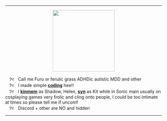 ***
<p align="center">
<img src="https://media.discordapp.net/attachments/1196764336656502797/1241297280850727002/Untitled84_20240518145141.png?ex=6649afad&is=66485e2d&hm=f637998f113378276847281772941bb813b07f79673a3576b096dad1c544493e&"<width="199" height="199">
</p>

ㅤ𑁘୧ㅤCall me Furu or ferulic grass ADHDic autistic MDD and other
\
ㅤ𑁘୧ㅤI made simple [**coding**](https://replit.com/@sebastiansis/twinkl) hee!!
\
ㅤ𑁘୧ㅤI [**kinmem**](https://fkin.carrd.co/#two) as Shadow, Helen, [**syn**](https://fkin.carrd.co/#two) as Kit while in Sonic main usually on cosplaying games very frolic and cling onto people, I could be too intimate at times so please tell me if uncomf
\
ㅤ𑁘୧ㅤDiscord + other are NO and hidden
***
